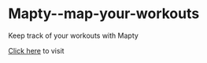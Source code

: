 # Mapty--map-your-workouts
Keep track of your workouts with Mapty

[Click here](https://cheery-alpaca-61b679.netlify.app/) to visit
